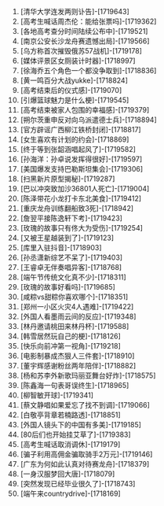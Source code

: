 
1. [清华大学连发两则讣告]-[1719643]
1. [高考生喊话周杰伦：能给张票吗]-[1719362]
1. [各地高考查分时间陆续公布中]-[1719521]
1. [南京公安长沙龙舟赛遗憾出局]-[1719566]
1. [乌方称首次摧毁俄苏57战机]-[1719178]
1. [媒体评景区女厕装计时器]-[1718997]
1. [徐海乔五个角色一个都没争取到]-[1718836]
1. [黄一鸣百分大战yukke]-[1718824]
1. [高考结束后的仪式感]-[1719070]
1. [引爆篮球魅力是什么梗]-[1719545]
1. [高考结束被家人包围的幸福感]-[1719379]
1. [朔尔茨重申反对向乌派遣德士兵]-[1718894]
1. [官方辟谣广西柳江铁桥封闭]-[1718817]
1. [女生喜欢有计划的约会]-[1718869]
1. [终于等到张韶涵唱起风了]-[1719582]
1. [孙海洋：孙卓说发挥得很好]-[1719597]
1. [美国爆发支持巴勒斯坦集会]-[1719306]
1. [扫黑新片原型揭秘]-[1719287]
1. [巴以冲突致加沙36801人死亡]-[1719004]
1. [陈泽带花小龙打卡东北美食]-[1719412]
1. [重庆龙舟训练翻船致3死]-[1718942]
1. [詹翌平接陈逸轩下考]-[1719423]
1. [玫瑰的故事只有佟大为受伤]-[1719254]
1. [又被王星越装到了]-[1719123]
1. [库里入驻抖音]-[1718903]
1. [孙丞潇新综艺不呆了]-[1719403]
1. [王睿卓无伴奏唱异客]-[1718768]
1. [端午节传统文化真不少]-[1718311]
1. [玫瑰的故事好看吗]-[1719685]
1. [咸粽vs甜粽你喜欢哪个]-[1718351]
1. [郑州一小区火灾4人遇难]-[1719422]
1. [外国人看墨雨云间的反应]-[1719348]
1. [林丹邀请桃田来林丹杯]-[1719588]
1. [韩雪居然玩自己的梗]-[1718126]
1. [快乐向前冲第一视角]-[1719218]
1. [电影制暴成杰狠人三件套]-[1718910]
1. [董宇辉感谢粉丝两年陪伴]-[1718882]
1. [杨和苏李外新歌玛丽亚舞台好炸]-[1718575]
1. [陈鑫海一句表哥误终生]-[1718965]
1. [柳智敏开球]-[1719341]
1. [蔡文静唱如果爱忘了找不到调]-[1719066]
1. [白敬亭背章若楠路透]-[1718851]
1. [外国人镜头下的中国有多美]-[1719185]
1. [80后们也开始挂艾草了]-[1719383]
1. [高考生喊话取消调休]-[1719179]
1. [骗子利用高佣金骗取骑手2万元]-[1719146]
1. [广东为何如此认真对待赛龙舟]-[1718379]
1. [一身汉服梦回大唐]-[1718079]
1. [突然发现已经毕业很久了]-[1718743]
1. [端午来countrydrive]-[1718169]